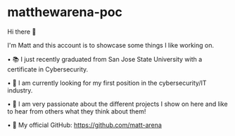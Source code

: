 # matthewarena-poc

Hi there 👋

I'm Matt and this account is to showcase some things I like working on.

• 📚 I just recently graduated from San Jose State University with a certificate in Cybersecurity.

• 💼 I am currently looking for my first position in the cybersecurity/IT industry.

• 💪 I am very passionate about the different projects I show on here and like to hear from others what they think about them!

• 🎁 My official GitHub: https://github.com/matt-arena
